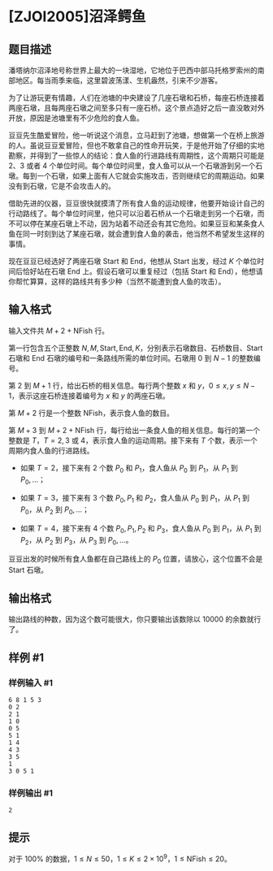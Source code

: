 # [ZJOI2005]沼泽鳄鱼

## 题目描述

潘塔纳尔沼泽地号称世界上最大的一块湿地，它地位于巴西中部马托格罗索州的南部地区。每当雨季来临，这里碧波荡漾、生机盎然，引来不少游客。

为了让游玩更有情趣，人们在池塘的中央建设了几座石墩和石桥，每座石桥连接着两座石墩，且每两座石墩之间至多只有一座石桥。这个景点造好之后一直没敢对外开放，原因是池塘里有不少危险的食人鱼。

豆豆先生酷爱冒险，他一听说这个消息，立马赶到了池塘，想做第一个在桥上旅游的人。虽说豆豆爱冒险，但也不敢拿自己的性命开玩笑，于是他开始了仔细的实地勘察，并得到了一些惊人的结论：食人鱼的行进路线有周期性，这个周期只可能是 $2$、$3$ 或者 $4$ 个单位时间。每个单位时间里，食人鱼可以从一个石墩游到另一个石墩。每到一个石墩，如果上面有人它就会实施攻击，否则继续它的周期运动。如果没有到石墩，它是不会攻击人的。

借助先进的仪器，豆豆很快就摸清了所有食人鱼的运动规律，他要开始设计自己的行动路线了。每个单位时间里，他只可以沿着石桥从一个石墩走到另一个石墩，而不可以停在某座石墩上不动，因为站着不动还会有其它危险。如果豆豆和某条食人鱼在同一时刻到达了某座石墩，就会遭到食人鱼的袭击，他当然不希望发生这样的事情。

现在豆豆已经选好了两座石墩 $\mathrm{Start}$ 和 $\mathrm{End}$，他想从 $\mathrm{Start}$ 出发，经过 $K$ 个单位时间后恰好站在石墩 $\mathrm{End}$ 上。假设石墩可以重复经过（包括 $\mathrm{Start}$ 和 $\mathrm{End}$），他想请你帮忙算算，这样的路线共有多少种（当然不能遭到食人鱼的攻击）。

## 输入格式

输入文件共 $M + 2 + \mathrm{NFish}$ 行。

第一行包含五个正整数 $N,M,\mathrm{Start},\mathrm{End},K$，分别表示石墩数目、石桥数目、$\mathrm{Start}$ 石墩和 $\mathrm{End}$ 石墩的编号和一条路线所需的单位时间。石墩用 $0$ 到 $N-1$ 的整数编号。

第 $2$ 到 $M + 1$ 行，给出石桥的相关信息。每行两个整数 $x$ 和 $y$，$0 \leq x, y \leq N-1$，表示这座石桥连接着编号为 $x$ 和 $y$ 的两座石墩。

第 $M + 2$ 行是一个整数 $\mathrm{NFish}$，表示食人鱼的数目。

第 $M + 3$ 到 $M + 2 + \mathrm{NFish}$ 行，每行给出一条食人鱼的相关信息。每行的第一个整数是 $T$，$T = 2,3$ 或 $4$，表示食人鱼的运动周期。接下来有 $T$ 个数，表示一个周期内食人鱼的行进路线。

- 如果 $T=2$，接下来有 $2$ 个数 $P_0$ 和 $P_1$，食人鱼从 $P_0$ 到 $P_1$，从 $P_1$ 到 $P_0,\ldots$；

- 如果 $T=3$，接下来有 $3$ 个数 $P_0,P_1$ 和 $P_2$，食人鱼从 $P_0$ 到 $P_1$，从 $P_1$ 到 $P_0$，从 $P_2$ 到 $P_0,\ldots$；

- 如果 $T=4$，接下来有 $4$ 个数 $P_0,P_1,P_2$ 和 $P_3$，食人鱼从 $P_0$ 到 $P_1$，从 $P_1$ 到 $P_2$，从 $P_2$ 到 $P_3$，从 $P_3$ 到 $P_0,\ldots$。

豆豆出发的时候所有食人鱼都在自己路线上的 $P_0$ 位置，请放心，这个位置不会是 $\mathrm{Start}$ 石墩。

## 输出格式

输出路线的种数，因为这个数可能很大，你只要输出该数除以 $10000$ 的余数就行了。

## 样例 #1

### 样例输入 #1
```
6 8 1 5 3
0 2
2 1
1 0
0 5
5 1
1 4
4 3
3 5
1
3 0 5 1
```

### 样例输出 #1

```
2
```

## 提示

对于 $100 \%$ 的数据，$1 \leq N \leq 50$，$1 \leq K \leq 2 \times 10^9$，$1 \leq \mathrm{NFish} \leq 20$。
